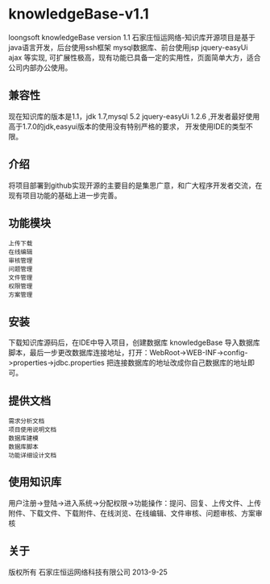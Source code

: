 knowledgeBase-v1.1
==================

loongsoft knowledgeBase version 1.1
石家庄恒运网络-知识库开源项目是基于java语言开发，后台使用ssh框架 mysql数据库、前台使用jsp jquery-easyUi ajax 等实现,
可扩展性极高，现有功能已具备一定的实用性，页面简单大方，适合公司内部办公使用。

兼容性
------
现在知识库的版本是1.1，jdk 1.7,mysql 5.2 jquery-easyUi 1.2.6 ,开发者最好使用高于1.7.0的jdk,easyui版本的使用没有特别严格的要求，
开发使用IDE的类型不限。


介绍
----
将项目部署到github实现开源的主要目的是集思广意，和广大程序开发者交流，在现有项目功能的基础上进一步完善。

功能模块
--------
    上传下载
    在线编辑
    审核管理
    问题管理
    文件管理
    权限管理
    方案管理

安装
----
下载知识库源码后，在IDE中导入项目，创建数据库 knowledgeBase 导入数据库脚本，最后一步更改数据库连接地址，打开：WebRoot->WEB-INF->config->properties->jdbc.properties
 把连接数据库的地址改成你自己数据库的地址即可。
 
提供文档
--------
    需求分析文档
    项目使用说明文档
    数据库建模
    数据库脚本
    功能详细设计文档
    
使用知识库
----------
   用户注册->登陆->进入系统->分配权限->功能操作：提问、回复、上传文件、上传附件、下载文件、下载附件、在线浏览、在线编辑、文件审核、问题审核、方案审核

关于
-----
版权所有 石家庄恒运网络科技有限公司 2013-9-25
    
